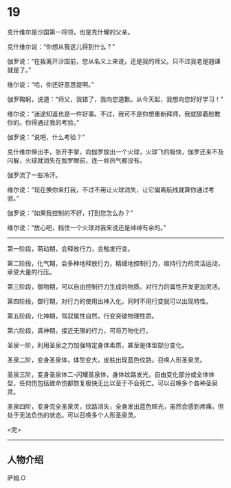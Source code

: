 # 19

克什维尔是沙国第一将领，也是克什耀的父亲。

克什维尔说：“你想从我这儿得到什么？”

伽罗说：“在我离开沙国前，您从名义上来说，还是我的师父。只不过我老是翘课就是了。”

维尔说：“哈，你还好意思提啊。”

伽罗鞠躬，说道：“师父，我错了，我向您道歉。从今天起，我想向您好好学习！”

维尔说：“迷途知返也是一件好事。不过，我可不是你想重新拜师，我就舔着脸教你的。你得通过我的考验。”

伽罗说：“说吧，什么考验？”

克什维尔伸出手，张开手掌，向伽罗放出一个火球，火球飞的极快，伽罗还来不及闪躲，火球就消失在伽罗眼前，连一丝热气都没有。

伽罗流了一些冷汗。

维尔说：“现在换你来打我，不过不用让火球消失，让它偏离航线就算你通过考验。”

伽罗说：“如果我控制的不好，打到您怎么办？”

维尔说：“放心吧，挡住一个火球对我来说还是绰绰有余的。”

---

第一阶段，萌动期，会释放行力，会触发行变。

第二阶段，化气期，会多种地释放行力，精细地控制行力，维持行力的灵活运动，承受大量的行压。

第三阶段，御物期，可以自由控制行力生成的物质。对行力的属性开发更加灵活。

第四阶段，御行期，对行力的使用出神入化，同时不用行变就可以出现特性。

第五阶段，化神期，驾驭属性自然，行变突破物理性质。

第六阶段，真神期，接近无限的行力，可将万物化行。

圣泉一阶，利用圣泉之力加强特定身体素质，甚至是体型部分变化。

圣泉二阶，变身圣泉体，体型变大，皮肤出现蓝色纹路。召唤人形圣泉灵。

圣泉三阶，变身圣泉体二-闪耀圣泉体，身体纹路发光，自由变化部分或全体体型，任何伤包括致命伤都恢复极快无比以至于不会死亡。可以召唤多个各种圣泉灵。

圣泉四阶，变身完全圣泉灵，纹路消失，全身发出蓝色辉光，虽然会感到疼痛，但处于无法负伤的状态。可以召唤多个人形圣泉灵。

<完>

---

## 人物介绍

萨姆.O
